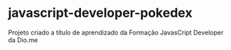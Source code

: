 # javascript-developer-pokedex
Projeto criado a título de aprendizado da Formação JavasCript Developer da Dio.me
